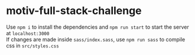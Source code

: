 # motiv-full-stack-challenge

Use `npm i` to install the dependencies and `npm run start` to start the server at `localhost:3000`  
If changes are made inside `sass/index.sass`, use `npm run sass` to compile css in `src/styles.css`
